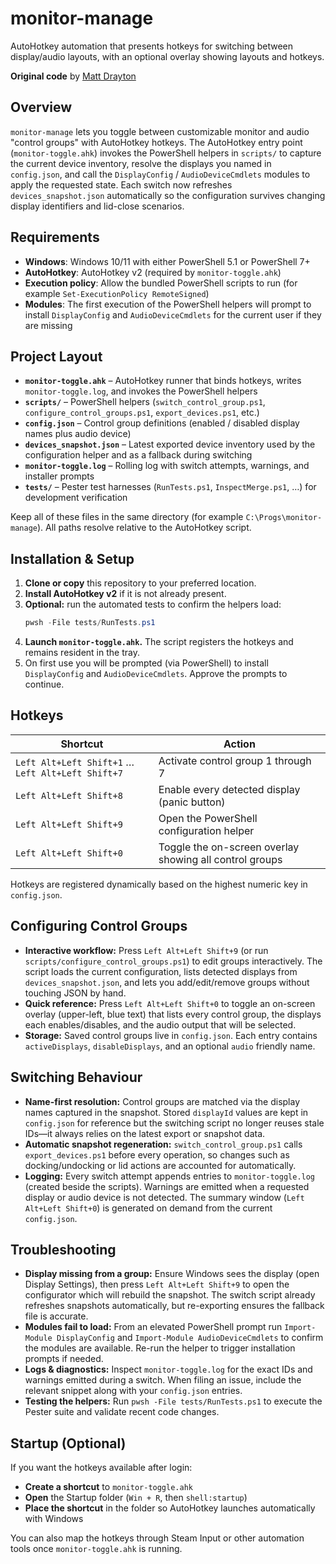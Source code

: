 # monitor-manage

AutoHotkey automation that presents hotkeys for switching between display/audio layouts, with an optional overlay showing layouts and hotkeys.

**Original code** by [Matt Drayton](https://github.com/matt-drayton)

## Overview
`monitor-manage` lets you toggle between customizable monitor and audio "control groups" with AutoHotkey hotkeys. The AutoHotkey entry point (`monitor-toggle.ahk`) invokes the PowerShell helpers in `scripts/` to capture the current device inventory, resolve the displays you named in `config.json`, and call the `DisplayConfig` / `AudioDeviceCmdlets` modules to apply the requested state. Each switch now refreshes `devices_snapshot.json` automatically so the configuration survives changing display identifiers and lid-close scenarios.

## Requirements
- **Windows**: Windows 10/11 with either PowerShell 5.1 or PowerShell 7+
- **AutoHotkey**: AutoHotkey v2 (required by `monitor-toggle.ahk`)
- **Execution policy**: Allow the bundled PowerShell scripts to run (for example `Set-ExecutionPolicy RemoteSigned`)
- **Modules**: The first execution of the PowerShell helpers will prompt to install `DisplayConfig` and `AudioDeviceCmdlets` for the current user if they are missing

## Project Layout
- **`monitor-toggle.ahk`** – AutoHotkey runner that binds hotkeys, writes `monitor-toggle.log`, and invokes the PowerShell helpers
- **`scripts/`** – PowerShell helpers (`switch_control_group.ps1`, `configure_control_groups.ps1`, `export_devices.ps1`, etc.)
- **`config.json`** – Control group definitions (enabled / disabled display names plus audio device)
- **`devices_snapshot.json`** – Latest exported device inventory used by the configuration helper and as a fallback during switching
- **`monitor-toggle.log`** – Rolling log with switch attempts, warnings, and installer prompts
- **`tests/`** – Pester test harnesses (`RunTests.ps1`, `InspectMerge.ps1`, …) for development verification

Keep all of these files in the same directory (for example `C:\Progs\monitor-manage`). All paths resolve relative to the AutoHotkey script.

## Installation & Setup
1. **Clone or copy** this repository to your preferred location.
2. **Install AutoHotkey v2** if it is not already present.
3. **Optional:** run the automated tests to confirm the helpers load:
   ```powershell
   pwsh -File tests/RunTests.ps1
   ```
4. **Launch `monitor-toggle.ahk`.** The script registers the hotkeys and remains resident in the tray.
5. On first use you will be prompted (via PowerShell) to install `DisplayConfig` and `AudioDeviceCmdlets`. Approve the prompts to continue.

## Hotkeys
| Shortcut | Action |
| -------- | ------ |
| `Left Alt+Left Shift+1` … `Left Alt+Left Shift+7` | Activate control group 1 through 7 |
| `Left Alt+Left Shift+8` | Enable every detected display (panic button) |
| `Left Alt+Left Shift+9` | Open the PowerShell configuration helper |
| `Left Alt+Left Shift+0` | Toggle the on-screen overlay showing all control groups |

Hotkeys are registered dynamically based on the highest numeric key in `config.json`.

## Configuring Control Groups
- **Interactive workflow:** Press `Left Alt+Left Shift+9` (or run `scripts/configure_control_groups.ps1`) to edit groups interactively. The script loads the current configuration, lists detected displays from `devices_snapshot.json`, and lets you add/edit/remove groups without touching JSON by hand.
- **Quick reference:** Press `Left Alt+Left Shift+0` to toggle an on-screen overlay (upper-left, blue text) that lists every control group, the displays each enables/disables, and the audio output that will be selected.
- **Storage:** Saved control groups live in `config.json`. Each entry contains `activeDisplays`, `disableDisplays`, and an optional `audio` friendly name.

## Switching Behaviour
- **Name-first resolution:** Control groups are matched via the display names captured in the snapshot. Stored `displayId` values are kept in `config.json` for reference but the switching script no longer reuses stale IDs—it always relies on the latest export or snapshot data.
- **Automatic snapshot regeneration:** `switch_control_group.ps1` calls `export_devices.ps1` before every operation, so changes such as docking/undocking or lid actions are accounted for automatically.
- **Logging:** Every switch attempt appends entries to `monitor-toggle.log` (created beside the scripts). Warnings are emitted when a requested display or audio device is not detected. The summary window (`Left Alt+Left Shift+0`) is generated on demand from the current `config.json`.

## Troubleshooting
- **Display missing from a group:** Ensure Windows sees the display (open Display Settings), then press `Left Alt+Left Shift+9` to open the configurator which will rebuild the snapshot. The switch script already refreshes snapshots automatically, but re-exporting ensures the fallback file is accurate.
- **Modules fail to load:** From an elevated PowerShell prompt run `Import-Module DisplayConfig` and `Import-Module AudioDeviceCmdlets` to confirm the modules are available. Re-run the helper to trigger installation prompts if needed.
- **Logs & diagnostics:** Inspect `monitor-toggle.log` for the exact IDs and warnings emitted during a switch. When filing an issue, include the relevant snippet along with your `config.json` entries.
- **Testing the helpers:** Run `pwsh -File tests/RunTests.ps1` to execute the Pester suite and validate recent code changes.

## Startup (Optional)
If you want the hotkeys available after login:
- **Create a shortcut** to `monitor-toggle.ahk`
- **Open** the Startup folder (`Win + R`, then `shell:startup`)
- **Place the shortcut** in the folder so AutoHotkey launches automatically with Windows

You can also map the hotkeys through Steam Input or other automation tools once `monitor-toggle.ahk` is running.
